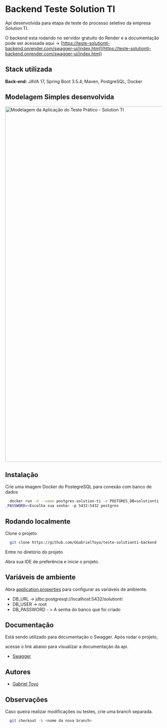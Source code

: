 
# Backend Teste Solution TI

Api desenvolvida para etapa de teste do processo seletivo da empresa Solution TI.

O backend esta rodando no servidor gratuito do Render e a documentação pode ser acessada aqui -> [https://teste-solutionti-backend.onrender.com/swagger-ui/index.html](https://teste-solutionti-backend.onrender.com/swagger-ui/index.html)


## Stack utilizada

**Back-end:** JAVA 17, Spring Boot 3.5.4, Maven, PostgreSQL, Docker

## Modelagem Simples desenvolvida

<img width="800" height="1143" alt="Modelagem da Aplicação do Teste Prático - Solution TI" src="https://github.com/user-attachments/assets/4284d64b-e1f4-49bc-914c-f6e98364d838" />

## Instalação

Crie uma imagem Docker do PostegreSQL para conexão com banco de dados
```bash
  docker run -d --name postgres-solution-ti -e POSTGRES_DB=solutionti -e POSTGRES_USER=root -e POSTGRES
_PASSWORD=<Escolha sua senha> -p 5432:5432 postgres
```


## Rodando localmente

Clone o projeto

```bash
  git clone https://github.com/GGabrielToyo/teste-solutionti-backend
```

Entre no diretório do projeto

Abra sua IDE de preferência e inicie o projeto.


## Variáveis de ambiente
Abra [application.properties](https://github.com/GGabrielToyo/teste-solutionti-backend/blob/main/src/main/resources/application.properties) para configurar as variáveis de ambiente.

- DB_URL -> jdbc:postgresql://localhost:5432/solutionti
- DB_USER -> root
- DB_PASSWORD - > A senha do banco que foi criado

## Documentação

Está sendo utilizado para documentação o Swagger. Após rodar o projeto, 

acesse o link abaixo para visualizar a documentação da api.

- [Swagger](https://localhost:8080/swagger-ui.html)


## Autores

- [Gabriel Toyo](https://github.com/GGabrielToyo)


## Observações

Caso queira realizar modificações ou testes, crie uma branch separada.

```bash
  git checkout -b <nome da nova branch>
```

